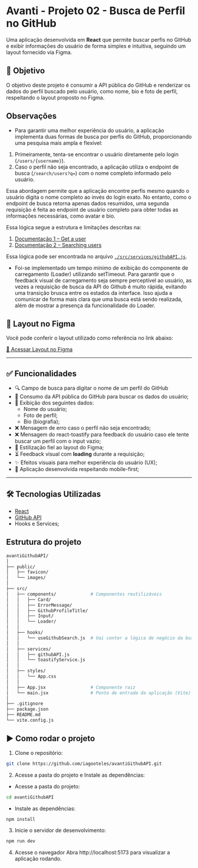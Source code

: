 # Avanti - Projeto 02 - Busca de Perfil no GitHub

Uma aplicação desenvolvida em **React** que permite buscar perfis no GitHub e exibir informações do usuário de forma simples e intuitiva, seguindo um layout fornecido via Figma.

## 📝 Objetivo

O objetivo deste projeto é consumir a API pública do GitHub e renderizar os dados do perfil buscado pelo usuário, como nome, bio e foto de perfil, respeitando o layout proposto no Figma.

## Observações

- Para garantir uma melhor experiência do usuário, a aplicação implementa duas formas de busca por perfis do GitHub, proporcionando uma pesquisa mais ampla e flexível:

1. Primeiramente, tenta-se encontrar o usuário diretamente pelo login (`/users/{username}`).
2. Caso o perfil não seja encontrado, a aplicação utiliza o endpoint de busca (`/search/users?q=`) com o nome completo informado pelo usuário.

Essa abordagem permite que a aplicação encontre perfis mesmo quando o usuário digita o nome completo ao invés do login exato. No entanto, como o endpoint de busca retorna apenas dados resumidos, uma segunda requisição é feita ao endpoint de usuário completo para obter todas as informações necessárias, como avatar e bio.

Essa lógica segue a estrutura e limitações descritas na:
1. [Documentação 1 – Get a user](https://docs.github.com/en/rest/users/users?apiVersion=2022-11-28#get-a-user)
2. [Documentação 2 – Searching users](https://docs.github.com/en/search-github/searching-on-github/searching-users#search-by-name-email-or-login)

Essa lógica pode ser encontrada no arquivo [`./src/services/githubAPI.js`](./src/services/githubAPI.js).

- Foi-se implementado um tempo mínimo de exibição do componente de carregamento (Loader) utilizando setTimeout. Para garantir que o feedback visual de carregamento seja sempre perceptível ao usuário, as vezes a requisição de busca da API do Github é muito rápida, evitando uma transição brusca entre os estados da interface. Isso ajuda a comunicar de forma mais clara que uma busca está sendo realizada, além de mostrar a presença da funcionalidade do Loader.

## 🔗 Layout no Figma

Você pode conferir o layout utilizado como referência no link abaixo:

[🔗 Acessar Layout no Figma](https://www.figma.com/proto/DqtFxC6312M32mLt8FpJjq/inovation-class?page-id=22%3A2864&node-id=22-4293&viewport=359%2C115%2C0.25&t=SHsEqEgaMrXGMKwv-1&scaling=scale-down-width&content-scaling=fixed&starting-point-node-id=22%3A4293&show-proto-sidebar=1)

---

## ✅ Funcionalidades

- 🔍 Campo de busca para digitar o nome de um perfil do GitHub
- 📡 Consumo da API pública do GitHub para buscar os dados do usuário;
- 👤 Exibição dos seguintes dados:
  - Nome do usuário;
  - Foto de perfil;
  - Bio (biografia);
- ❌ Mensagem de erro caso o perfil não seja encontrado;
- ❌ Mensagem do react-toastify para feedback do usuário caso ele tente buscar um perfil com o input vazio;
- 🎨 Estilização fiel ao layout do Figma;
- ⏳ Feedback visual com **loading** durante a requisição;
- ✨ Efeitos visuais para melhor experiência do usuário (UX);
- 📱 Aplicação desenvolvida respeitando mobile-first;

---

## 🛠️ Tecnologias Utilizadas

- [React](https://reactjs.org/)
- [GitHub API](https://api.github.com/)
- Hooks e Services;

## Estrutura do projeto

```bash
avantiGithubAPI/
│
├── public/
│   ├── favicon/
│   └── images/               
│
├── src/
│   ├── components/             # Componentes reutilizáveis
│   │   ├── Card/
│   │   ├── ErrorMessage/
│   │   ├── GithubProfileTitle/
│   │   ├── Input/
│   │   └── Loader/
│   │
│   ├── hooks/         
│   │   └── useGithubSearch.js  # Vai conter a lógica de negócio da busca do API do Github
│   │ 
│   ├── services/
│   │   ├── githubAPI.js
│   │   └── toastifyService.js
│   │
│   ├── styles/
│   │   └── App.css
│   │
│   ├── App.jsx                 # Componente raiz
│   └── main.jsx                # Ponto de entrada da aplicação (Vite)
│
├── .gitignore
├── package.json
├── README.md
└── vite.config.js
```

## ▶️ Como rodar o projeto

1. Clone o repositório:
```bash
git clone https://github.com/iagooteles/avantiGithubAPI.git
```

2. Acesse a pasta do projeto e Instale as dependências:
- Acesse a pasta do projeto:
```bash
cd avantiGithubAPI
```

- Instale as dependências:
```bash
npm install
```

3. Inicie o servidor de desenvolvimento:

```bash
npm run dev
```

4. Acesse o navegador
Abra http://localhost:5173 para visualizar a aplicação rodando.
